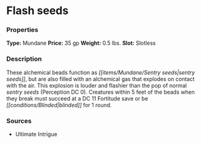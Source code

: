 ﻿---
Title: "Flash seeds"
Type: "Mundane"
Price: "35 gp"
Weight: "0.5 lbs."
Slot: "Slotless"
Description: |
  "These alchemical beads function as sentry seeds, but are also filled with an alchemical gas that explodes on contact with the air. This explosion is louder and flashier than the pop of normal sentry seeds (Perception DC 0). Creatures within 5 feet of the beads when they break must succeed at a DC 11 Fortitude save or be blinded for 1 round."
Sources: "['Ultimate Intrigue']"
---

# Flash seeds

### Properties

**Type:** Mundane **Price:** 35 gp **Weight:** 0.5 lbs. **Slot:** Slotless

### Description

These alchemical beads function as _[[items/Mundane/Sentry seeds|sentry seeds]]_, but are also filled with an alchemical gas that explodes on contact with the air. This explosion is louder and flashier than the pop of normal _sentry seeds_ (Perception DC 0). Creatures within 5 feet of the beads when they break must succeed at a DC 11 Fortitude save or be _[[conditions/Blinded|blinded]]_ for 1 round.

### Sources

* Ultimate Intrigue